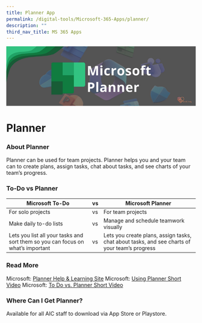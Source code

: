 ```yaml
---
title: Planner App
permalink: /digital-tools/Microsoft-365-Apps/planner/
description: ""
third_nav_title: MS 365 Apps
---
```

![MSPlannerBanner](/images/PlannerBanner.png)
# Planner
### About Planner
Planner can be used for team projects. Planner helps you and your team can to create plans, assign tasks, chat about tasks, and see charts of your team’s progress. 
### To-Do vs Planner
| Microsoft To-Do |   vs    | Microsoft Planner | 
|------------------- |----|----------------- |
| For solo projects | vs  | For team projects  | 
| Make daily to-do lists | vs  | Manage and schedule teamwork visually  | 
| Lets you list all your tasks and sort them so you can focus on what’s important  | vs  | Lets you create plans, assign tasks, chat about tasks, and see charts of your team’s progress | 
### Read More
Microsoft: [Planner Help & Learning Site](https://support.microsoft.com/en-us/planner) 
Microsoft: [Using Planner Short Video](https://support.microsoft.com/en-us/office/organize-your-team-s-tasks-in-microsoft-planner-c931a8a8-0cbb-4410-b66e-ae13233135fb)
Microsoft: 
[To Do vs. Planner Short Video](https://support.microsoft.com/en-us/office/to-do-vs-planner-1044260a-3ac9-4006-aa27-f84476a03d23) 

### Where Can I Get Planner?
Available for all AIC staff to download via App Store or Playstore.